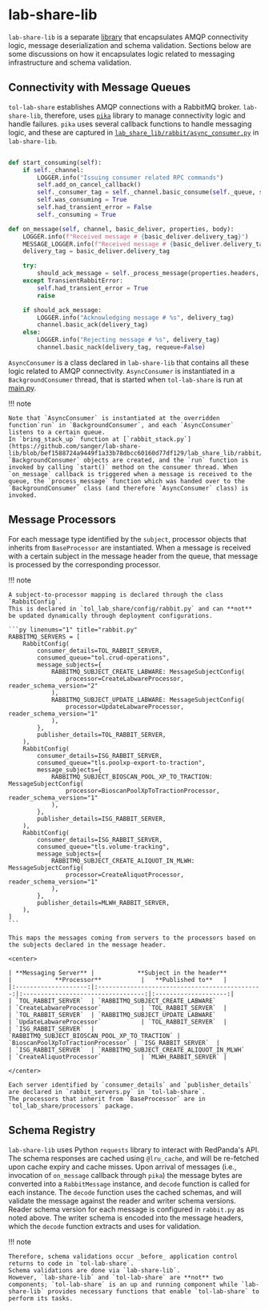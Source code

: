 # lab-share-lib

`lab-share-lib` is a separate [library](https://github.com/sanger/lab-share-lib) that encapsulates AMQP connectivity logic, message deserialization and schema validation. 
Sections below are some discussions on how it encapsulates logic related to messaging infrastructure and schema validation.

## Connectivity with Message Queues

`tol-lab-share` establishes AMQP connections with a RabbitMQ broker. `lab-share-lib`, therefore, uses [`pika`](https://pika.readthedocs.io/en/stable/) library to manage connectivity logic and handle failures. 
`pika` uses several callback functions to handle messaging logic, and these are captured in [`lab_share_lib/rabbit/async_consumer.py`](https://github.com/sanger/lab-share-lib/blob/6724ec3c5053b75bb2a33958621930d9bb876a31/lab_share_lib/rabbit/async_consumer.py) in `lab-share-lib`.

```python linenums="1" title="Snippets on connectivity logic and callbacks with RabbitMQ broker"

def start_consuming(self):
    if self._channel:
        LOGGER.info("Issuing consumer related RPC commands")
        self.add_on_cancel_callback()
        self._consumer_tag = self._channel.basic_consume(self._queue, self.on_message)
        self.was_consuming = True
        self.had_transient_error = False
        self._consuming = True

def on_message(self, channel, basic_deliver, properties, body):
    LOGGER.info(f"Received message # {basic_deliver.delivery_tag}")
    MESSAGE_LOGGER.info(f"Received message # {basic_deliver.delivery_tag} with body:  {body}")
    delivery_tag = basic_deliver.delivery_tag

    try:
        should_ack_message = self._process_message(properties.headers, body)
    except TransientRabbitError:
        self.had_transient_error = True
        raise

    if should_ack_message:
        LOGGER.info("Acknowledging message # %s", delivery_tag)
        channel.basic_ack(delivery_tag)
    else:
        LOGGER.info("Rejecting message # %s", delivery_tag)
        channel.basic_nack(delivery_tag, requeue=False)
```

`AsyncConsumer` is a class declared in `lab-share-lib` that contains all these logic related to AMQP connectivity. 
`AsyncConsumer` is instantiated in a `BackgroundConsumer` thread, that is started when `tol-lab-share` is run at [main.py](https://github.com/sanger/tol-lab-share/blob/dce2e4441313791171922caaec8450e238a1e939/main.py).

!!! note

    Note that `AsyncConsumer` is instantiated at the overridden function`run` in `BackgroundConsumer`, and each `AsyncConsumer` listens to a certain queue. 
    In `bring_stack_up` function at [`rabbit_stack.py`](https://github.com/sanger/lab-share-lib/blob/bef1588724a9449f1a33b78dbcc60160d77df129/lab_share_lib/rabbit/rabbit_stack.py), `BackgroundConsumer` objects are created, and the `run` function is invoked by calling `start()` method on the consumer thread. When `on_message` callback is triggered when a message is received to the queue, the `process_message` function which was handed over to the `BackgroundConsumer` class (and therefore `AsyncConsumer` class) is invoked.


## Message Processors

For each message type identified by the `subject`, processor objects that inherits from `BaseProcessor` are instantiated. 
When a message is received with a certain subject in the message header from the queue, that message is processed by the corresponding processor.

!!! note

    A subject-to-processor mapping is declared through the class `RabbitConfig`. 
    This is declared in `tol_lab_share/config/rabbit.py` and can **not** be updated dynamically through deployment configurations.

    ```py linenums="1" title="rabbit.py"
    RABBITMQ_SERVERS = [
        RabbitConfig(
            consumer_details=TOL_RABBIT_SERVER,
            consumed_queue="tol.crud-operations",
            message_subjects={
                RABBITMQ_SUBJECT_CREATE_LABWARE: MessageSubjectConfig(
                    processor=CreateLabwareProcessor, reader_schema_version="2"
                ),
                RABBITMQ_SUBJECT_UPDATE_LABWARE: MessageSubjectConfig(
                    processor=UpdateLabwareProcessor, reader_schema_version="1"
                ),
            },
            publisher_details=TOL_RABBIT_SERVER,
        ),
        RabbitConfig(
            consumer_details=ISG_RABBIT_SERVER,
            consumed_queue="tls.poolxp-export-to-traction",
            message_subjects={
                RABBITMQ_SUBJECT_BIOSCAN_POOL_XP_TO_TRACTION: MessageSubjectConfig(
                    processor=BioscanPoolXpToTractionProcessor, reader_schema_version="1"
                ),
            },
            publisher_details=ISG_RABBIT_SERVER,
        ),
        RabbitConfig(
            consumer_details=ISG_RABBIT_SERVER,
            consumed_queue="tls.volume-tracking",
            message_subjects={
                RABBITMQ_SUBJECT_CREATE_ALIQUOT_IN_MLWH: MessageSubjectConfig(
                    processor=CreateAliquotProcessor, reader_schema_version="1"
                ),
            },
            publisher_details=MLWH_RABBIT_SERVER,
        ),
    ]
    ```

    This maps the messages coming from servers to the processors based on the subjects declared in the message header.

    <center>

    | **Messaging Server** |            **Subject in the header**           |            **Processor**           |   **Published to**   |
    |:--------------------:|:----------------------------------------------:|:----------------------------------:|:--------------------:|
    | `TOL_RABBIT_SERVER`  | `RABBITMQ_SUBJECT_CREATE_LABWARE`              | `CreateLabwareProcessor`           | `TOL_RABBIT_SERVER`  |
    | `TOL_RABBIT_SERVER`  | `RABBITMQ_SUBJECT_UPDATE_LABWARE`              | `UpdateLabwareProcessor`           | `TOL_RABBIT_SERVER`  |
    | `ISG_RABBIT_SERVER`  | `RABBITMQ_SUBJECT_BIOSCAN_POOL_XP_TO_TRACTION` | `BioscanPoolXpToTractionProcessor` | `ISG_RABBIT_SERVER`  |
    | `ISG_RABBIT_SERVER`  | `RABBITMQ_SUBJECT_CREATE_ALIQUOT_IN_MLWH`      | `CreateAliquotProcessor`           | `MLWH_RABBIT_SERVER` |

    </center>

    Each server identified by `consumer_details` and `publisher_details` are declared in `rabbit_servers.py` in `tol-lab-share`. 
    The processors that inherit from `BaseProcessor` are in `tol_lab_share/processors` package.

## Schema Registry

`lab-share-lib` uses Python `requests` library to interact with RedPanda's API. 
The schema responses are cached using `@lru_cache`, and will be re-fetched upon cache expiry and cache misses.
Upon arrival of messages (i.e., invocation of `on_message` callback through `pika`) the message bytes are converted into a `RabbitMessage` instance, and `decode` function is called for each instance. The `decode` function uses the cached schemas, and will validate the message against the reader and writer schema versions. 
Reader schema version for each message is configured in `rabbit.py` as noted above. 
The writer schema is encoded into the message headers, which the `decode` function extracts and uses for validation. 

!!! note

    Therefore, schema validations occur _before_ application control returns to code in `tol-lab-share`. 
    Schema validations are done via `lab-share-lib`. 
    However, `lab-share-lib` and `tol-lab-share` are **not** two components; `tol-lab-share` is an up and running component while `lab-share-lib` provides necessary functions that enable `tol-lab-share` to perform its tasks.


